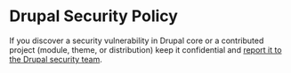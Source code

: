 # Drupal Security Policy

If you discover a security vulnerability in Drupal core or a contributed project
(module, theme, or distribution) keep it confidential and [report it to the Drupal security team](https://www.drupal.org/docs/develop/issues/issue-procedures-and-etiquette/reporting-a-security-issue).
